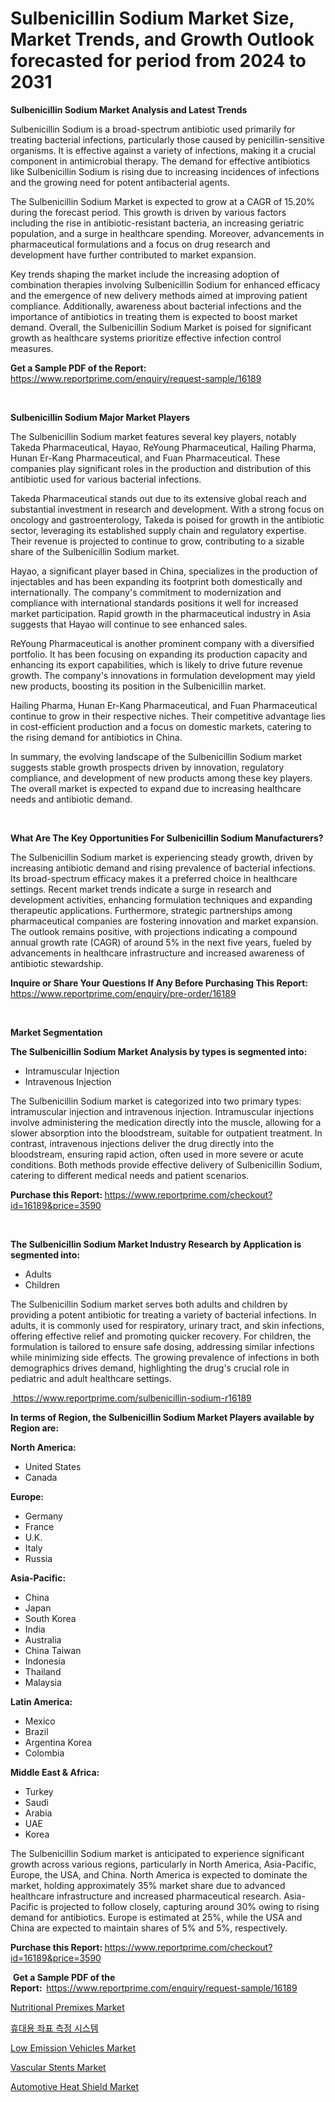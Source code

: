 <p><h1>Sulbenicillin Sodium Market Size, Market Trends, and Growth Outlook forecasted for period from 2024 to 2031</h1></p><p><strong>Sulbenicillin Sodium Market Analysis and Latest Trends</strong></p>
<p><p>Sulbenicillin Sodium is a broad-spectrum antibiotic used primarily for treating bacterial infections, particularly those caused by penicillin-sensitive organisms. It is effective against a variety of infections, making it a crucial component in antimicrobial therapy. The demand for effective antibiotics like Sulbenicillin Sodium is rising due to increasing incidences of infections and the growing need for potent antibacterial agents.</p><p>The Sulbenicillin Sodium Market is expected to grow at a CAGR of 15.20% during the forecast period. This growth is driven by various factors including the rise in antibiotic-resistant bacteria, an increasing geriatric population, and a surge in healthcare spending. Moreover, advancements in pharmaceutical formulations and a focus on drug research and development have further contributed to market expansion. </p><p>Key trends shaping the market include the increasing adoption of combination therapies involving Sulbenicillin Sodium for enhanced efficacy and the emergence of new delivery methods aimed at improving patient compliance. Additionally, awareness about bacterial infections and the importance of antibiotics in treating them is expected to boost market demand. Overall, the Sulbenicillin Sodium Market is poised for significant growth as healthcare systems prioritize effective infection control measures.</p></p>
<p><strong>Get a Sample PDF of the Report:&nbsp;</strong> <a href="https://www.reportprime.com/enquiry/request-sample/16189">https://www.reportprime.com/enquiry/request-sample/16189</a></p>
<p>&nbsp;</p>
<p><strong>Sulbenicillin Sodium Major Market Players</strong></p>
<p><p>The Sulbenicillin Sodium market features several key players, notably Takeda Pharmaceutical, Hayao, ReYoung Pharmaceutical, Hailing Pharma, Hunan Er-Kang Pharmaceutical, and Fuan Pharmaceutical. These companies play significant roles in the production and distribution of this antibiotic used for various bacterial infections.</p><p>Takeda Pharmaceutical stands out due to its extensive global reach and substantial investment in research and development. With a strong focus on oncology and gastroenterology, Takeda is poised for growth in the antibiotic sector, leveraging its established supply chain and regulatory expertise. Their revenue is projected to continue to grow, contributing to a sizable share of the Sulbenicillin Sodium market.</p><p>Hayao, a significant player based in China, specializes in the production of injectables and has been expanding its footprint both domestically and internationally. The company's commitment to modernization and compliance with international standards positions it well for increased market participation. Rapid growth in the pharmaceutical industry in Asia suggests that Hayao will continue to see enhanced sales.</p><p>ReYoung Pharmaceutical is another prominent company with a diversified portfolio. It has been focusing on expanding its production capacity and enhancing its export capabilities, which is likely to drive future revenue growth. The company's innovations in formulation development may yield new products, boosting its position in the Sulbenicillin market.</p><p>Hailing Pharma, Hunan Er-Kang Pharmaceutical, and Fuan Pharmaceutical continue to grow in their respective niches. Their competitive advantage lies in cost-efficient production and a focus on domestic markets, catering to the rising demand for antibiotics in China.</p><p>In summary, the evolving landscape of the Sulbenicillin Sodium market suggests stable growth prospects driven by innovation, regulatory compliance, and development of new products among these key players. The overall market is expected to expand due to increasing healthcare needs and antibiotic demand.</p></p>
<p>&nbsp;</p>
<p><strong>What Are The Key Opportunities For Sulbenicillin Sodium Manufacturers?</strong></p>
<p><p>The Sulbenicillin Sodium market is experiencing steady growth, driven by increasing antibiotic demand and rising prevalence of bacterial infections. Its broad-spectrum efficacy makes it a preferred choice in healthcare settings. Recent market trends indicate a surge in research and development activities, enhancing formulation techniques and expanding therapeutic applications. Furthermore, strategic partnerships among pharmaceutical companies are fostering innovation and market expansion. The outlook remains positive, with projections indicating a compound annual growth rate (CAGR) of around 5% in the next five years, fueled by advancements in healthcare infrastructure and increased awareness of antibiotic stewardship.</p></p>
<p><strong>Inquire or Share Your Questions If Any Before Purchasing This Report:</strong> <a href="https://www.reportprime.com/enquiry/pre-order/16189">https://www.reportprime.com/enquiry/pre-order/16189</a></p>
<p>&nbsp;</p>
<p><strong>Market Segmentation</strong></p>
<p><strong>The Sulbenicillin Sodium Market Analysis by types is segmented into:</strong></p>
<p><ul><li>Intramuscular Injection</li><li>Intravenous Injection</li></ul></p>
<p><p>The Sulbenicillin Sodium market is categorized into two primary types: intramuscular injection and intravenous injection. Intramuscular injections involve administering the medication directly into the muscle, allowing for a slower absorption into the bloodstream, suitable for outpatient treatment. In contrast, intravenous injections deliver the drug directly into the bloodstream, ensuring rapid action, often used in more severe or acute conditions. Both methods provide effective delivery of Sulbenicillin Sodium, catering to different medical needs and patient scenarios.</p></p>
<p><strong>Purchase this Report:&nbsp;</strong><a href="https://www.reportprime.com/checkout?id=16189&price=3590">https://www.reportprime.com/checkout?id=16189&price=3590</a></p>
<p>&nbsp;</p>
<p><strong>The Sulbenicillin Sodium Market Industry Research by Application is segmented into:</strong></p>
<p><ul><li>Adults</li><li>Children</li></ul></p>
<p><p>The Sulbenicillin Sodium market serves both adults and children by providing a potent antibiotic for treating a variety of bacterial infections. In adults, it is commonly used for respiratory, urinary tract, and skin infections, offering effective relief and promoting quicker recovery. For children, the formulation is tailored to ensure safe dosing, addressing similar infections while minimizing side effects. The growing prevalence of infections in both demographics drives demand, highlighting the drug's crucial role in pediatric and adult healthcare settings.</p></p>
<p><a href="https://www.reportprime.com/sulbenicillin-sodium-r16189">&nbsp;https://www.reportprime.com/sulbenicillin-sodium-r16189</a></p>
<p><strong>In terms of Region, the Sulbenicillin Sodium Market Players available by Region are:</strong></p>
<p>
    <p> <strong> North America: </strong>
        <ul>
            <li>United States</li>
            <li>Canada</li>
        </ul>
        </p> 
    <p> <strong> Europe: </strong>
        <ul>
            <li>Germany</li>
            <li>France</li>
            <li>U.K.</li>
            <li>Italy</li>
            <li>Russia</li>
        </ul>
        </p> 
    <p> <strong> Asia-Pacific: </strong>
        <ul>
            <li>China</li>
            <li>Japan</li>
            <li>South Korea</li>
            <li>India</li>
            <li>Australia</li>
            <li>China Taiwan</li>
            <li>Indonesia</li>
            <li>Thailand</li>
            <li>Malaysia</li>
        </ul>
        </p> 
    <p> <strong> Latin America: </strong>
        <ul>
            <li>Mexico</li>
            <li>Brazil</li>
            <li>Argentina Korea</li>
            <li>Colombia</li>
        </ul>
        </p> 
    <p> <strong> Middle East & Africa: </strong>
        <ul>
            <li>Turkey</li>
            <li>Saudi</li>
            <li>Arabia</li>
            <li>UAE</li>
            <li>Korea</li>
        </ul>
    </p>
    </p>
<p><p>The Sulbenicillin Sodium market is anticipated to experience significant growth across various regions, particularly in North America, Asia-Pacific, Europe, the USA, and China. North America is expected to dominate the market, holding approximately 35% market share due to advanced healthcare infrastructure and increased pharmaceutical research. Asia-Pacific is projected to follow closely, capturing around 30% owing to rising demand for antibiotics. Europe is estimated at 25%, while the USA and China are expected to maintain shares of 5% and 5%, respectively.</p></p>
<p><strong>Purchase this Report: </strong><a href="https://www.reportprime.com/checkout?id=16189&price=3590">https://www.reportprime.com/checkout?id=16189&price=3590</a></p>
<p>&nbsp;<strong>Get a Sample PDF of the Report:&nbsp;&nbsp;</strong><a href="https://www.reportprime.com/enquiry/request-sample/16189">https://www.reportprime.com/enquiry/request-sample/16189</a></p>
<p><strong></strong></p>
<p><p><a href="https://medium.com/@bubursruntul3/the-global-nutritional-premixes-market-is-a-dynamic-and-growing-industry-bc3b69212019?postPublishedType=initial">Nutritional Premixes Market</a></p><p><a href="https://medium.com/@ejuynpri79/%ED%9C%B4%EB%8C%80%EC%9A%A9-%EC%A2%8C%ED%91%9C-%EC%B8%A1%EC%A0%95-%EC%8B%9C%EC%8A%A4%ED%85%9C-%EC%8B%9C%EC%9E%A5-%EA%B7%9C%EB%AA%A8-%EC%84%B1%EC%9E%A5-%EB%8F%99%ED%96%A5-%ED%86%B5%EA%B3%84-%EB%B0%8F-%EC%A0%84%EB%A7%9D-2024-2031-6b94915f5f76?postPublishedType=initial">휴대용 좌표 측정 시스템</a></p><p><a href="https://www.linkedin.com/pulse/how-regions-adapting-low-emission-vehicles-market-global-trends-2gy8c?trackingId=A6LaYDEfRJGpUncxfx%2BB6w%3D%3D">Low Emission Vehicles Market</a></p><p><a href="https://www.linkedin.com/pulse/vascular-stents-market-evolution-global-trends-regional-dynamics-0okke?trackingId=LfKrHivgTIe0kmm7JJzatg%3D%3D">Vascular Stents Market</a></p><p><a href="https://issuu.com/reportprime-2/docs/automotive-heat-shield-market-size-_2d6a43875340cc">Automotive Heat Shield Market</a></p></p>